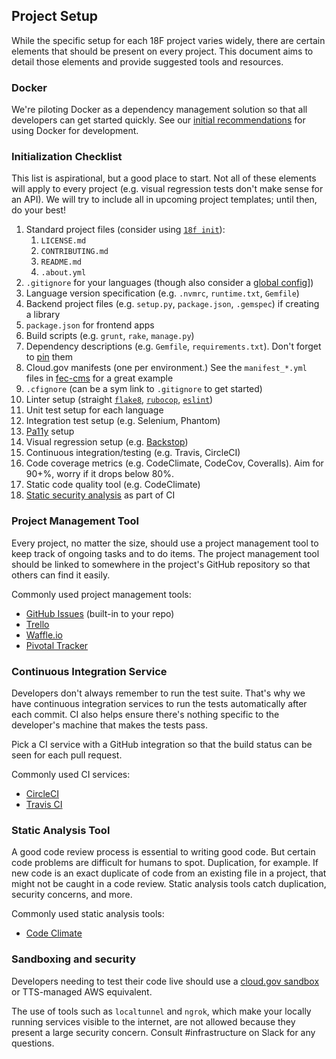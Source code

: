 ## Project Setup

While the specific setup for each 18F project varies widely, there are certain
elements that should be present on every project. This document aims to detail
those elements and provide suggested tools and resources.

### Docker

We're piloting Docker as a dependency management solution so that all
developers can get started quickly. See our [initial
recommendations](./docker/) for using Docker for development.

### Initialization Checklist

This list is aspirational, but a good place to start. Not all of these
elements will apply to every project (e.g. visual regression tests don't make
sense for an API). We will try to include all in upcoming project templates;
until then, do your best! 

1. Standard project files (consider using [`18f init`](https://github.com/18F/18f-cli#18f-init)):
    1. `LICENSE.md`
    1. `CONTRIBUTING.md`
    1. `README.md`
    1. `.about.yml`
1. `.gitignore` for your languages (though also consider a [global config](https://help.github.com/articles/ignoring-files/#create-a-global-gitignore)])
1. Language version specification (e.g. `.nvmrc`, `runtime.txt`, `Gemfile`)
1. Backend project files (e.g. `setup.py`, `package.json`, `.gemspec`) if
creating a library
1. `package.json` for frontend apps
1. Build scripts (e.g. `grunt`, `rake`, `manage.py`)
1. Dependency descriptions (e.g. `Gemfile`, `requirements.txt`). Don't forget to
[pin](https://pages.18f.gov/before-you-ship/infrastructure/pinning-dependencies/)
them
1. Cloud.gov manifests (one per environment.) See the `manifest_*.yml` files
in [fec-cms](https://github.com/18F/fec-cms) for a great example
1. `.cfignore` (can be a sym link to `.gitignore` to get started)
1. Linter setup (straight [`flake8`](http://flake8.pycqa.org/en/latest/),
[`rubocop`](https://github.com/18F/development-guide/blob/master/ruby/.rubocop.yml),
[`eslint`](https://github.com/airbnb/javascript/blob/master/linters/.eslintrc))
1. Unit test setup for each language
1. Integration test setup (e.g. Selenium, Phantom)
1. [Pa11y](https://github.com/18F/development-guide/tree/master/accessibility_scanning) setup
1. Visual regression setup (e.g. [Backstop](https://github.com/garris/BackstopJS))
1. Continuous integration/testing (e.g. Travis, CircleCI)
1. Code coverage metrics (e.g. CodeClimate, CodeCov, Coveralls). Aim for 90+%,
worry if it drops below 80%.
1. Static code quality tool (e.g. CodeClimate)
1. [Static security analysis](https://pages.18f.gov/before-you-ship/security/static-analysis/) as
part of CI

### Project Management Tool

Every project, no matter the size, should use a project management tool to keep
track of ongoing tasks and to do items. The project management tool should be
linked to somewhere in the project's GitHub repository so that others can find
it easily.

Commonly used project management tools:

* [GitHub Issues](https://guides.github.com/features/issues/) (built-in to your repo)
* [Trello](https://trello.com/)
* [Waffle.io](https://waffle.io/)
* [Pivotal Tracker](https://www.pivotaltracker.com)

### Continuous Integration Service

Developers don't always remember to run the test suite. That's why we have
continuous integration services to run the tests automatically after each
commit. CI also helps ensure there's nothing specific to the developer's machine
that makes the tests pass.

Pick a CI service with a GitHub integration so that the build status can be seen
for each pull request.

Commonly used CI services:

* [CircleCI](https://circleci.com/)
* [Travis CI](https://travis-ci.org/)

### Static Analysis Tool

A good code review process is essential to writing good code. But certain code
problems are difficult for humans to spot. Duplication, for example. If new code
is an exact duplicate of code from an existing file in a project, that might not
be caught in a code review. Static analysis tools catch duplication, security
concerns, and more.

Commonly used static analysis tools:

* [Code Climate](https://codeclimate.com/)

### Sandboxing and security

Developers needing to test their code live should use a [cloud.gov sandbox](https://cloud.gov/overview/pricing/free-limited-sandbox/)
or TTS-managed AWS equivalent.

The use of tools such as `localtunnel` and `ngrok`, which make your locally 
running services visible to the internet, are not allowed because they present
a large security concern. Consult #infrastructure on Slack for any questions.
